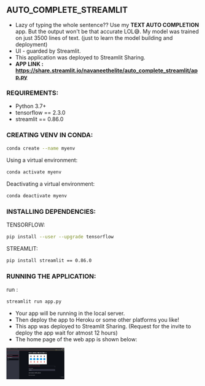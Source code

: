 ## AUTO_COMPLETE_STREAMLIT

- Lazy of typing the whole sentence?? Use my <b> TEXT AUTO COMPLETION </b> app. But the output won't be that accurate LOL😅. My model was trained on just 3500 lines of text. (just to learn the model building and deployment)
- UI - guarded by Streamlit.
- This application was deployed to Streamlit Sharing.
- <strong><b> APP LINK : https://share.streamlit.io/navaneethelite/auto_complete_streamlit/app.py</b></strong>

### REQUIREMENTS:

* Python 3.7+
* tensorflow == 2.3.0
* streamlit == 0.86.0

### CREATING VENV IN CONDA:
```sh
conda create --name myenv
```
Using a virtual environment:
```sh
conda activate myenv
```
Deactivating a virtual environment:
```sh
conda deactivate myenv
```
### INSTALLING DEPENDENCIES:
TENSORFLOW:
```sh
pip install --user --upgrade tensorflow
```
STREAMLIT:
```sh
pip install streamlit == 0.86.0
```

### RUNNING THE APPLICATION:
run :
```sh
streamlit run app.py
```
- Your app will be running in the local server.
- Then deploy the app to Heroku or some other platforms you like!
- This app was deployed to Streamlit Sharing. (Request for the invite to deploy the app wait for atmost 12 hours)
- The home page of the web app is shown below:
<div class="row">
    <img src="OUTPUT.png" title='HomePage' alt="index" style="width:30%">
</div>
